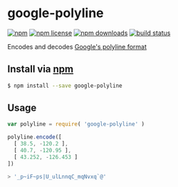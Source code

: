 # google-polyline
[![npm](https://img.shields.io/npm/v/google-polyline.svg?style=flat-square)](https://npmjs.com/google-polyline)
[![npm license](https://img.shields.io/npm/l/google-polyline.svg?style=flat-square)](https://npmjs.com/google-polyline)
[![npm downloads](https://img.shields.io/npm/dm/google-polyline.svg?style=flat-square)](https://npmjs.com/google-polyline)
[![build status](https://img.shields.io/travis/jhermsmeier/node-google-polyline.svg?style=flat-square)](https://travis-ci.org/jhermsmeier/node-google-polyline)

Encodes and decodes [Google's polyline format](https://developers.google.com/maps/documentation/utilities/polylinealgorithm)

## Install via [npm](https://npmjs.com)

```sh
$ npm install --save google-polyline
```

## Usage

```js
var polyline = require( 'google-polyline' )
```

```js
polyline.encode([
  [ 38.5, -120.2 ],
  [ 40.7, -120.95 ],
  [ 43.252, -126.453 ]
])
```

```js
> '_p~iF~ps|U_ulLnnqC_mqNvxq`@'
```
